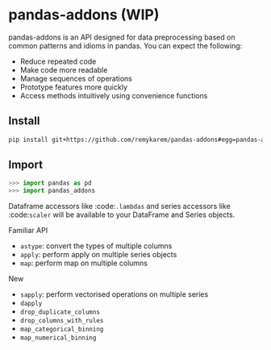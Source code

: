 # pandas-addons (WIP)

pandas-addons is an API designed for data preprocessing based on common
patterns and idioms in pandas. You can expect the following:

- Reduce repeated code
- Make code more readable
- Manage sequences of operations
- Prototype features more quickly
- Access methods intuitively using convenience functions

## Install

```bash
pip install git+https://github.com/remykarem/pandas-addons#egg=pandas-addons
```

## Import

```python
>>> import pandas as pd
>>> import pandas_addons
```

Dataframe accessors like :code:`.lambdas` and series accessors like :code:`scaler`
will be available to your DataFrame and Series objects.

Familiar API

* `astype`: convert the types of multiple columns
* `apply`: perform apply on multiple series objects
* `map`: perform map on multiple columns

New

* `sapply`: perform vectorised operations on multiple series
* `dapply`
* `drop_duplicate_columns`
* `drop_columns_with_rules`
* `map_categorical_binning`
* `map_numerical_binning`
